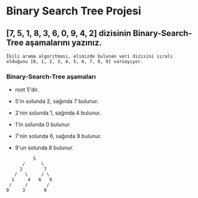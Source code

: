# Binary Search Tree Projesi

## [7, 5, 1, 8, 3, 6, 0, 9, 4, 2] dizisinin Binary-Search-Tree aşamalarını yazınız.

`İkili arama algoritması, elimizde bulunan veri dizisini sıralı olduğunu [0, 1, 2, 3, 4, 5, 6, 7, 8, 9] varsayıyor.`

### Binary-Search-Tree aşamaları

- root 5'dir. 

- 5'in solunda 2, sağında 7 bulunur.

- 2'nin solunda 1, sağında 4 bulunur.
- 1'in solunda 0 bulunur.

- 7'nin solunda 6, sağında 9 bulunur.
- 9'un solunda 8 bulunur.

```
          5  
      /      \
     2        7 
   /   \     / \
  1     4   6   9
 /     /       / 
0     3       8      
```

